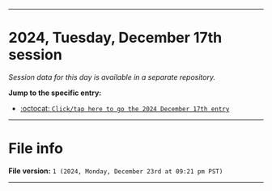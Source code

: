 
***

# 2024, Tuesday, December 17th session

_Session data for this day is available in a separate repository._

**Jump to the specific entry:**

- [:octocat: `Click/tap here to go the 2024 December 17th entry`](https://github.com/seanpm2001/SeansLifeArchive_Images_TinyTower_Y2024/tree/SeansLifeArchive_Images_TinyTower_Y2024_Main-dev/2024/12_December/17/)

***

# File info

**File version:** `1 (2024, Monday, December 23rd at 09:21 pm PST)`

***

